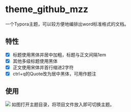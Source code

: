 # theme_github_mzz
一个Typora主题，可以较方便地编排出word标准格式的文档。

## 特性
- [x] 标题使用黑体并居中加粗，标题与正文间隔1em
- [x] 其他多级标题使用黑体
- [x] 正文使用宋体并首行缩进2字符
- [x] ctrl+q的Quote改为居中黑体，可用作题注

## 使用
![](http://p6g1c83vx.bkt.clouddn.com//18-9-28/48183584.jpg)
如图打开主题目录，将项目文件放入即可切换主题。
